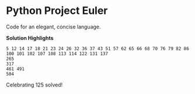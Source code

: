 Python Project Euler
====================
Code for an elegant, concise language.

**Solution Highlights**

    5 12 14 17 18 21 23 24 26 32 36 37 43 51 57 62 65 66 68 70 76 79 82 86
    100 101 102 107 108 113 114 122 131 137
    265
    317
    461 491
    504

Celebrating 125 solved!
